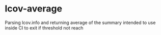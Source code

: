 # lcov-average
Parsing lcov.info and returning average of the summary intended to use inside CI to exit if threshold not reach
